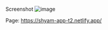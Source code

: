 Screenshot
![image](https://github.com/user-attachments/assets/d035e00d-e1b6-4acf-bfcb-c7bf19f8b7c9)


Page: https://shyam-app-t2.netlify.app/
